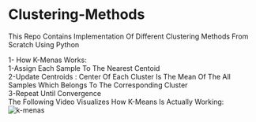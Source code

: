 # Clustering-Methods
This Repo Contains Implementation Of Different Clustering Methods From Scratch Using Python

1- How K-Menas Works:<br/>
1-Assign Each Sample To The Nearest Centoid<br/>
2-Update Centroids : Center Of Each Cluster Is The Mean Of The All Samples Which Belongs To The Corresponding Cluster<br/>
3-Repeat Until Convergence<br/>
The Following Video Visualizes How K-Means Is Actually Working:<br/>
![k-menas](https://user-images.githubusercontent.com/106836722/178311597-e59a8e10-7734-42f0-bd20-2704ae3d66a6.gif)



